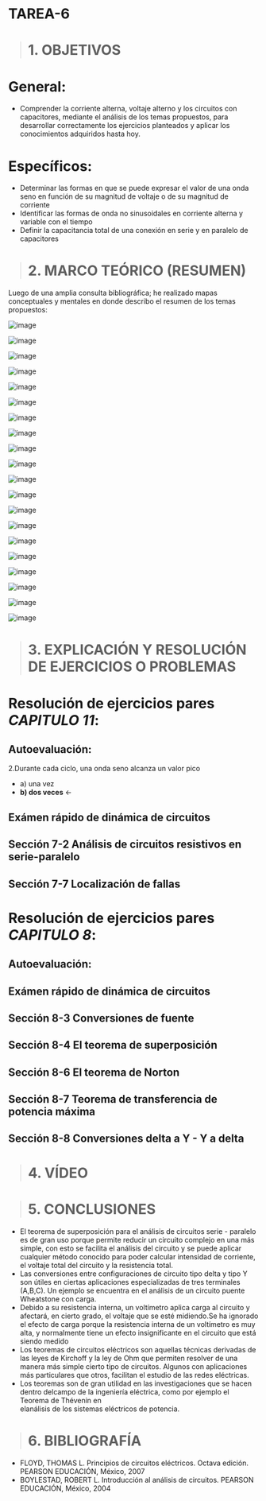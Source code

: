 # TAREA-6
># 1. OBJETIVOS
# General:

- Comprender la corriente alterna, voltaje alterno y los circuitos con capacitores, mediante el análisis de los temas propuestos, para
  desarrollar correctamente los ejercicios planteados y aplicar los conocimientos adquiridos hasta hoy.

 # Específicos:
 
 - Determinar las formas en que se puede expresar el valor de una onda seno en función de su magnitud de voltaje o de su magnitud de corriente
 - Identificar las formas de onda no sinusoidales en corriente alterna y variable con el tiempo
 - Definir la capacitancia total de una conexión en serie y en paralelo de capacitores
 
># 2. MARCO TEÓRICO (RESUMEN)
Luego de una amplia consulta bibliográfica; he realizado mapas conceptuales y mentales en donde describo el resumen de
los temas propuestos:

![image](https://user-images.githubusercontent.com/104925648/212448137-fc0712a2-ad20-4e96-bfac-b3ccdeabc730.png)

![image](https://user-images.githubusercontent.com/104925648/212448142-21644acd-15f2-4f48-bb0a-ddef5e5e9074.png)

![image](https://user-images.githubusercontent.com/104925648/212448148-000687c6-8ca6-4cac-8778-8a54d4da09ce.png)

![image](https://user-images.githubusercontent.com/104925648/212448153-2d8ca2cc-c80d-4324-9f16-b35b9675e137.png)

![image](https://user-images.githubusercontent.com/104925648/212448161-f034e0fa-a2d4-4bba-88ac-f206bb24da2c.png)

![image](https://user-images.githubusercontent.com/104925648/212448171-0c924eff-f08f-442f-8d56-410c1fee92a2.png)

![image](https://user-images.githubusercontent.com/104925648/212448175-4f4bacdc-fbe4-4dbb-9636-62fc16b9b69d.png)

![image](https://user-images.githubusercontent.com/104925648/212448185-4a5488a9-ccc0-4355-935d-8e6da673ab11.png)

![image](https://user-images.githubusercontent.com/104925648/212448188-bdc0d064-8ad6-40cd-b64d-c307ab08a68f.png)

![image](https://user-images.githubusercontent.com/104925648/212448192-6974a0b5-7d13-4e07-ae87-91997f46d7a0.png)

![image](https://user-images.githubusercontent.com/104925648/212448195-50f7c392-8a5a-45cc-9586-78380c7c5aca.png)

![image](https://user-images.githubusercontent.com/104925648/212448198-0ab83081-4a66-4057-bd4b-d8f90d3fd53f.png)

![image](https://user-images.githubusercontent.com/104925648/212448207-490316a6-fa0a-4339-86fa-bce7402c13f8.png)

![image](https://user-images.githubusercontent.com/104925648/212448212-c082693a-1d76-46c1-977f-e926ae724c20.png)

![image](https://user-images.githubusercontent.com/104925648/212448218-e3b134c8-3a81-4949-b90f-7f966d3a6d01.png)

![image](https://user-images.githubusercontent.com/104925648/212448225-5ac3ad3a-7c1e-47b7-9155-47fbfbb15698.png)

![image](https://user-images.githubusercontent.com/104925648/212448232-51c89dff-19f7-451a-b241-f41373b86a0b.png)

![image](https://user-images.githubusercontent.com/104925648/212448240-b07c4cc9-df2a-42c4-87c9-70e4d1fec7ca.png)

![image](https://user-images.githubusercontent.com/104925648/212448244-b6a0a823-d847-44ca-ad04-cd663518f6c3.png)

![image](https://user-images.githubusercontent.com/104925648/212448259-13d82601-3b90-48d5-9326-bf42c59289b1.png)

># 3. EXPLICACIÓN Y RESOLUCIÓN DE EJERCICIOS O PROBLEMAS
# Resolución de ejercicios pares *CAPITULO 11*:

## Autoevaluación:

2.Durante cada ciclo, una onda seno alcanza un valor pico

- a) una vez
- **b) dos veces** ←




## Exámen rápido de dinámica de circuitos

## Sección 7-2 Análisis de circuitos resistivos en serie-paralelo

## Sección 7-7 Localización de fallas

# Resolución de ejercicios pares *CAPITULO 8*:

## Autoevaluación:

## Exámen rápido de dinámica de circuitos

## Sección 8-3 Conversiones de fuente

## Sección 8-4 El teorema de superposición

## Sección 8-6 El teorema de Norton

## Sección 8-7 Teorema de transferencia de potencia máxima

## Sección 8-8 Conversiones delta a Y - Y a delta


># 4. VÍDEO



># 5. CONCLUSIONES

- El teorema de superposición para el análisis de circuitos serie - paralelo es de gran uso porque permite reducir un circuito complejo en una más simple, con esto se   facilita el análisis del circuito y se puede aplicar cualquier método conocido para poder calcular intensidad de corriente, el voltaje 
  total del circuito y la resistencia total.
- Las conversiones entre configuraciones de circuito tipo delta y tipo Y son útiles en ciertas aplicaciones especializadas de tres terminales (A,B,C).
  Un ejemplo se encuentra en el análisis de un circuito puente Wheatstone con carga. 
- Debido a su resistencia interna, un voltímetro aplica carga al circuito y afectará, en cierto grado, el voltaje que se esté midiendo.Se ha ignorado el efecto de       carga porque la resistencia interna de un voltímetro es muy alta, y normalmente tiene un efecto insignificante en el circuito que está siendo medido
- Los teoremas de circuitos eléctricos son aquellas técnicas derivadas de las leyes de Kirchoff y la ley de Ohm que permiten resolver de una manera más simple cierto     tipo de circuitos. Algunos con aplicaciones más particulares que otros, facilitan el estudio de las redes eléctricas.
- Los teoremas son de gran utilidad en las investigaciones que se hacen dentro delcampo de la ingeniería eléctrica, como por ejemplo el Teorema de Thévenin en        
  elanálisis de los sistemas eléctricos de potencia.
  
># 6. BIBLIOGRAFÍA

- FLOYD, THOMAS L. Principios de circuitos eléctricos. Octava edición. PEARSON EDUCACIÓN, México, 2007
- BOYLESTAD, ROBERT L. Introducción al análisis de circuitos. PEARSON EDUCACIÓN, México, 2004
